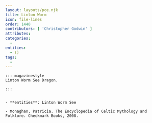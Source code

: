 ```yaml
---
layout: layouts/pce.njk
title: Linton Worm
icon: file-lines
order: 1440
contributors: [ 'Christopher Godwin' ]
attributes:
categories:
  - 
entities:
  - ()
tags:
  - 
---
```

``` tab [group1:Info]
::: magazinestyle
Linton Worm See Dragon.

:::
```
``` tab [group1:Attributes]
```
``` tab [group1:Entities]
- **entities**: Linton Worm See
```
``` tab [group1:Sources]
- Monaghan, Patricia. The Encyclopedia of Celtic Mythology and Folklore. Checkmark Books, 2008.
```
